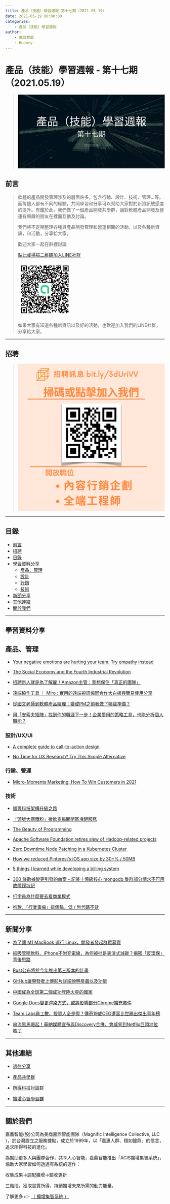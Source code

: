 ```yaml
---
title: 產品（技能）學習週報-第十七期（2021-05-19）
date: 2021-05-19 00:00:00
categories:
	- 產品（技能）學習週報
author:
	- 嘉鼎智能
	- Huanry
---
```

# 產品（技能）學習週報 - 第十七期（2021.05.19）


>![產品技能學習週報-十七期](/img/pm/17.png)

## 前言

>軟體的產品開發管理涉及的層面許多，包含行銷、設計、技術、管理...等。而每個人都有不同的經驗，共同學習和分享可以幫助大家對於新資訊敏感度的提升。有鑑於此，我們做了一個產品開發共學群，讓對軟體產品開發及營運有興趣的朋友在裡面互動及討論。
>
>我們將不定期整理各種與產品開發管理和營運相關的活動，以及各種新資訊，和活動，分享給大家。
>
>歡迎大家一起在群裡討論
>
>[點此或掃描二維碼加入LINE社群](https://line.me/ti/g2/Dj4AkbdDsY6o4D_CdDUB6Q)
>
>[![產品共學群](/img/產品共學群.jpg)](https://line.me/ti/g2/Dj4AkbdDsY6o4D_CdDUB6Q)
>
>如果大家有知道各種新資訊以及好的活動，也歡迎加入我們的LINE社群，分享給大家。

---
## 招聘
>[![招聘訊息](/img//pm/hire1.png)](https://bit.ly/3dUriVV)

---
## 目錄
- [前言](#前言)
- [招聘](#招聘)
- [目錄](#目錄)
- [學習資料分享](#學習資料分享)
	- [產品、管理](#產品、管理)
	- [設計](#設計/UX/UI)
	- [行銷](#行銷、營運)
	- [技術](#技術)
- [新聞分享](#新聞分享)
- [其他連結](#其他連結)
- [關於我們](#關於我們)

---
## 學習資料分享

## 產品、管理

- [Your negative emotions are hurting your team. Try empathy instead](https://www.fastcompany.com/90636034/negative-emotions-hurt-teams-try-empathy-instead)

- [The Social Economy and the Fourth Industrial Revolution](https://ssir.org/articles/entry/the_social_economy_and_the_fourth_industrial_revolution)

- [招聘新人就是為了解雇！Amazon主管：我想保住「真正的團隊」](https://www.managertoday.com.tw/articles/view/62959)

- [遠端協作工具 ｜ Miro : 實用的遠端視訊協同合作大白板與簡易使用分享](https://peggywulifelab.blogspot.com/2020/03/miro.html)

- [從國文老師到軟體產品經理：變成PM之前我做了哪些準備？](https://seanhsinyuwu.medium.com/%E5%BE%9E%E5%9C%8B%E6%96%87%E8%80%81%E5%B8%AB%E5%88%B0%E8%BB%9F%E9%AB%94%E7%94%A2%E5%93%81%E7%B6%93%E7%90%86-%E8%AE%8A%E6%88%90pm%E4%B9%8B%E5%89%8D%E6%88%91%E5%81%9A%E4%BA%86%E5%93%AA%E4%BA%9B%E6%BA%96%E5%82%99-e8a5e0a28302)

- [用「安索夫矩陣」找到你的職涯下一步！企業愛用的策略工具，也能分析個人職能？](https://www.managertoday.com.tw/articles/view/62911)

### 設計/UX/UI

- [A complete guide to call-to-action design](https://bootcamp.uxdesign.cc/a-complete-guide-to-call-to-action-design-f51d96c7408c)

- [No Time for UX Research? Try This Simple Alternative](https://medium.com/nyc-design/no-time-for-ux-research-try-this-simple-alternative-b2fae0f2b1e8)


### 行銷、營運

- [Micro-Moments Marketing: How To Win Customers in 2021](https://bettermarketing.pub/micro-moments-marketing-how-to-win-customers-in-2021-fac8d15632af)

### 技術

- [順豐科技架構升級之路](https://www.infoq.cn/article/1pBc7v8sl2aSzYx0rL0t)

- [「頭號大廠鐵粉」微軟宣佈關閉區塊鏈服務](https://www.infoq.cn/news/VNckS64lkGSGQDG5g9pj)

- [The Beauty of Programming](https://www.brynmawr.edu/cs/resources/beauty-of-programming)

- [Apache Software Foundation retires slew of Hadoop-related projects](https://www.zdnet.com/article/apache-software-foundation-retires-slew-of-hadoop-related-projects)

- [Zero Downtime Node Patching in a Kubernetes Cluster](https://engineering.salesforce.com/zero-downtime-node-patching-in-a-kubernetes-cluster-cdceb21c8c8c)

- [How we reduced Pinterest’s iOS app size by 30+% / 50MB](https://medium.com/pinterest-engineering/how-we-reduced-pinterests-ios-app-size-by-30-50mb-68d7f8425882)

- [5 things I learned while developing a billing system](https://arnon.dk/5-things-i-learned-developing-billing-system/#comments)

- [300 條數據變更引發的血案 - 記某十億級核心 mongodb 集群部分請求不可用故障踩坑記](https://xie.infoq.cn/article/5932858d57db13d43a8b8d62a)

- [打字員為什麼要去看商業模式](https://xie.infoq.cn/article/df8935179f0a3ffdb6ba8109a)

- [抱歉，「行業毒瘤」這個鍋，低 / 無代碼不背](https://xie.infoq.cn/article/08efa20723118ce8bdd6165eb)


---
## 新聞分享

- [為了讓 M1 MacBook 運行 Linux，開發者發起群眾募資](https://buzzorange.com/techorange/2021/05/14/linux_m1_mac)

- [紙吸管喝飲料、iPhone不附充電線，為何被批是表演式減碳？揭密「反環保」背後思路](https://www.bnext.com.tw/article/62814/environmental-protection-may)

- [Rust公布將於今年推出第三版本的計畫](https://ithome.com.tw/news/144465)

- [GitHub讓開發者上傳影片詳細說明臭蟲以及功能](https://ithome.com.tw/news/144458)

- [中國成為全球第二個成功登陸火星的國家](https://ithome.com.tw/news/144461)

- [Google Docs變更渲染方式，或將影響部分Chrome擴充套件](https://ithome.com.tw/news/144398)

- [Team Labs員工數、投資人全是假？傳奇19歲CEO遭富比世踢出傑出青年榜](https://www.bnext.com.tw/article/62883/team-labs-harsh-dalal)

- [串流黑馬崛起！華納媒體宣布與Discovery合併，會威脅到Netflix巨頭地位嗎？](https://www.bnext.com.tw/article/62898/att-to-combine-warnermedia-and-discovery-assets-to-create-a-new-standalone-company)


---
## 其他連結

- [過往分享](/categories/產品（技能）學習週報)

- [產品共學群](https://line.me/ti/g2/Dj4AkbdDsY6o4D_CdDUB6Q?utm_source=invitation&utm_medium=link_copy&utm_campaign=default)

- [所得科技討論群](https://line.me/ti/g2/asPFU-0w4o9MIRSBdb4gtg?utm_source=invitation&utm_medium=link_copy&utm_campaign=default)

- [擴增心智學習群](https://line.me/ti/g2/asPFU-0w4o9MIRSBdb4gtg?utm_source=invitation&utm_medium=link_copy&utm_campaign=default)

---

## 關於我們
嘉鼎智能(股)公司為美商嘉鼎智能團隊（Magnific Intelligence Collective, LLC ），於台灣設立之服務據點，成立於1999年，以「嘉惠人群、穩如鐘鼎」的信念，追求所得科技的進化。 

為幫助更多人與團隊合作，共享人心智能，嘉鼎智能推出「ACIS擴增集智系統」，協助大家學習如何透過有系統的運作：

 收集成果->調配擴增->驗收更新

三階段，獲取實質所得，持續擴增未來所需的動力能量。 

了解更多 👉 [（ 擴增集智系統 ）](https://acis.magnific.biz)